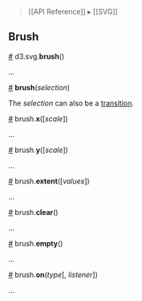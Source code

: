 > [[API Reference]] ▸ [[SVG]]

## Brush

<a name="brush" href="#wiki-brush">#</a> d3.svg.**brush**()

…

<a name="_brush" href="#wiki-_brush">#</a> **brush**(*selection*)

The *selection* can also be a [transition](Transitions).

<a name="brush_x" href="#wiki-brush_x">#</a> brush.**x**([*scale*])

…

<a name="brush_y" href="#wiki-brush_y">#</a> brush.**y**([*scale*])

…

<a name="brush_extent" href="#wiki-brush_extent">#</a> brush.**extent**([*values*])

…

<a name="brush_clear" href="#wiki-brush_clear">#</a> brush.**clear**()

…

<a name="brush_empty" href="#wiki-brush_empty">#</a> brush.**empty**()

…

<a name="brush_on" href="#wiki-brush_on">#</a> brush.**on**(*type*[, *listener*])

…